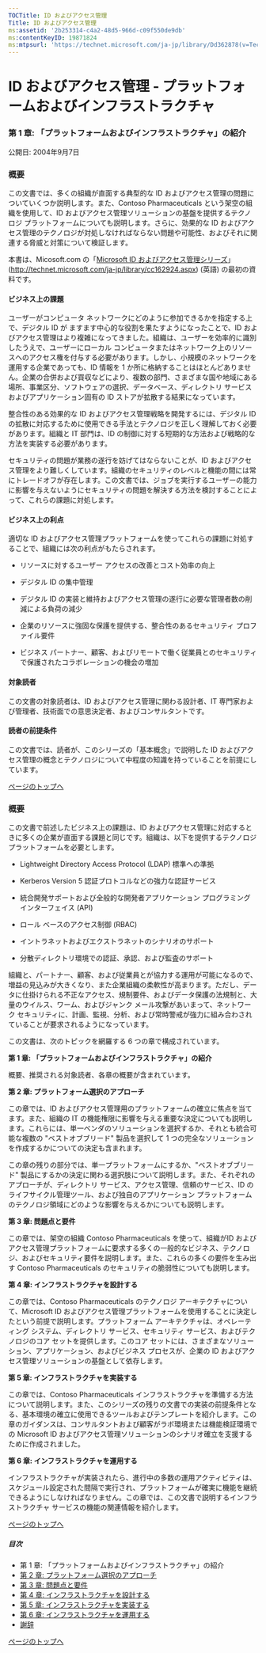 ```yaml
---
TOCTitle: ID およびアクセス管理
Title: ID およびアクセス管理
ms:assetid: '2b253314-c4a2-48d5-966d-c09f550de9db'
ms:contentKeyID: 19871824
ms:mtpsurl: 'https://technet.microsoft.com/ja-jp/library/Dd362878(v=TechNet.10)'
---
```


ID およびアクセス管理 ‐ プラットフォームおよびインフラストラクチャ
==================================================================

### 第 1 章: 「プラットフォームおよびインフラストラクチャ」の紹介

公開日: 2004年9月7日

### 概要

この文書では、多くの組織が直面する典型的な ID およびアクセス管理の問題についていくつか説明します。また、Contoso Pharmaceuticals という架空の組織を使用して、ID およびアクセス管理ソリューションの基盤を提供するテクノロジ プラットフォームについても説明します。さらに、効果的な ID およびアクセス管理のテクノロジが対処しなければならない問題や可能性、およびそれに関連する脅威と対策について検証します。

本書は、Micosoft.com の「[Microsoft ID およびアクセス管理シリーズ](http://technet.microsoft.com/ja-jp/library/cc162924.aspx)」 (http://technet.microsoft.com/ja-jp/library/cc162924.aspx) (英語) の最初の資料です。

#### ビジネス上の課題

ユーザーがコンピュータ ネットワークにどのように参加できるかを指定する上で、デジタル ID が ますます中心的な役割を果たすようになったことで、ID およびアクセス管理はより複雑になってきました。組織は、ユーザーを効率的に識別したうえで、ユーザーにローカル コンピュータまたはネットワーク上のリソースへのアクセス権を付与する必要があります。しかし、小規模のネットワークを運用する企業であっても、ID 情報を 1 か所に格納することはほとんどありません。企業の合併および買収などにより、複数の部門、さまざまな国や地域にある場所、事業区分、ソフトウェアの選択、データベース、ディレクトリ サービスおよびアプリケーション固有の ID ストアが拡散する結果になっています。

整合性のある効果的な ID およびアクセス管理戦略を開発するには、デジタル ID の拡散に対応するために使用できる手法とテクノロジを正しく理解しておく必要があります。組織と IT 部門は、ID の制御に対する短期的な方法および戦略的な方法を実装する必要があります。

セキュリティの問題が業務の遂行を妨げてはならないことが、ID およびアクセス管理をより難しくしています。組織のセキュリティのレベルと機能の間には常にトレードオフが存在します。この文書では、ジョブを実行するユーザーの能力に影響を与えないようにセキュリティの問題を解決する方法を検討することによって、これらの課題に対処します。

#### ビジネス上の利点

適切な ID およびアクセス管理プラットフォームを使ってこれらの課題に対処することで、組織には次の利点がもたらされます。

-   リソースに対するユーザー アクセスの改善とコスト効率の向上

-   デジタル ID の集中管理

-   デジタル ID の実装と維持およびアクセス管理の遂行に必要な管理者数の削減による負荷の減少

-   企業のリソースに強固な保護を提供する、整合性のあるセキュリティ プロファイル要件

-   ビジネス パートナー、顧客、およびリモートで働く従業員とのセキュリティで保護されたコラボレーションの機会の増加

#### 対象読者

この文書の対象読者は、ID およびアクセス管理に関わる設計者、IT 専門家および管理者、技術面での意思決定者、およびコンサルタントです。

#### 読者の前提条件

この文書では、読者が、このシリーズの「基本概念」で説明した ID およびアクセス管理の概念とテクノロジについて中程度の知識を持っていることを前提にしています。

[](#mainsection)[ページのトップへ](#mainsection)

### 概要

この文書で前述したビジネス上の課題は、ID およびアクセス管理に対応するときに多くの企業が直面する課題と同じです。組織は、以下を提供するテクノロジ プラットフォームを必要とします。

-   Lightweight Directory Access Protocol (LDAP) 標準への準拠

-   Kerberos Version 5 認証プロトコルなどの強力な認証サービス

-   統合開発サポートおよび全般的な開発者アプリケーション プログラミング インターフェイス (API)

-   ロール ベースのアクセス制御 (RBAC)

-   イントラネットおよびエクストラネットのシナリオのサポート

-   分散ディレクトリ環境での認証、承認、および監査のサポート

組織と、パートナー、顧客、および従業員とが協力する運用が可能になるので、増益の見込みが大きくなり、また企業組織の柔軟性が高まります。ただし、データに仕掛けられる不正なアクセス、規制要件、およびデータ保護の法規制と、大量のウイルス、ワーム、およびジャンク メール攻撃があいまって、ネットワーク セキュリティに、計画、監視、分析、および常時警戒が強力に組み合わされていることが要求されるようになっています。

この文書は、次のトピックを網羅する 6 つの章で構成されています。

**第 1 章: 「プラットフォームおよびインフラストラクチャ」の紹介**

概要、推奨される対象読者、各章の概要が含まれています。

**第 2 章: プラットフォーム選択のアプローチ**

この章では、ID およびアクセス管理用のプラットフォームの確立に焦点を当てます。また、組織の IT の機能権限に影響を与える重要な決定についても説明します。これらには、単一ベンダのソリューションを選択するか、それとも統合可能な複数の "ベストオブブリード" 製品を選択して 1 つの完全なソリューションを作成するかについての決定も含まれます。

この章の残りの部分では、単一プラットフォームにするか、"ベストオブブリード" 製品にするかの決定に関わる選択肢について説明します。また、それぞれのアプローチが、ディレクトリ サービス、アクセス管理、信頼のサービス、ID のライフサイクル管理ツール、および独自のアプリケーション プラットフォームのテクノロジ領域にどのような影響を与えるかについても説明します。

**第 3 章: 問題点と要件**

この章では、架空の組織 Contoso Pharmaceuticals を使って、組織がID およびアクセス管理プラットフォームに要求する多くの一般的なビジネス、テクノロジ、およびセキュリティ要件を説明します。また、これらの多くの要件を生み出す Contoso Pharmaceuticals のセキュリティの脆弱性についても説明します。

**第 4 章: インフラストラクチャを設計する**

この章では、Contoso Pharmaceuticals のテクノロジ アーキテクチャについて、Microsoft ID およびアクセス管理プラットフォームを使用することに決定したという前提で説明します。プラットフォーム アーキテクチャは、オペレーティング システム、ディレクトリ サービス、セキュリティ サービス、およびテクノロジのコア セットを提供します。このコア セットには、さまざまなソリューション、アプリケーション、およびビジネス プロセスが、企業の ID およびアクセス管理ソリューションの基盤として依存します。

**第 5 章: インフラストラクチャを実装する**

この章では、Contoso Pharmaceuticals インフラストラクチャを準備する方法について説明します。また、このシリーズの残りの文書での実装の前提条件となる、基本環境の確立に使用できるツールおよびテンプレートを紹介します。この章のガイダンスは、コンサルタントおよび顧客がラボ環境または機能検証環境での Microsoft ID およびアクセス管理ソリューションのシナリオ確立を支援するために作成されました。

**第 6 章: インフラストラクチャを運用する**

インフラストラクチャが実装されたら、進行中の多数の運用アクティビティは、スケジュール設定された間隔で実行され、プラットフォームが確実に機能を継続できるようにしなければなりません。この章では、この文書で説明するインフラストラクチャ サービスの機能の関連情報を紹介します。

[](#mainsection)[ページのトップへ](#mainsection)

##### 目次

-   第 1 章: 「プラットフォームおよびインフラストラクチャ」の紹介
-   [第 2 章: プラットフォーム選択のアプローチ](http://www.microsoft.com/japan/technet/security/guidance/identitymanagement/idmanage/p1plat_1.mspx)
-   [第 3 章: 問題点と要件](http://www.microsoft.com/japan/technet/security/guidance/identitymanagement/idmanage/p1plat_2.mspx)
-   [第 4 章: インフラストラクチャを設計する](http://www.microsoft.com/japan/technet/security/guidance/identitymanagement/idmanage/p1plat_3.mspx)
-   [第 5 章: インフラストラクチャを実装する](http://www.microsoft.com/japan/technet/security/guidance/identitymanagement/idmanage/p1plat_4.mspx)
-   [第 6 章: インフラストラクチャを運用する](http://www.microsoft.com/japan/technet/security/guidance/identitymanagement/idmanage/p1plat_5.mspx)
-   [謝辞](http://www.microsoft.com/japan/technet/security/guidance/identitymanagement/idmanage/p1plat_6.mspx)

[](#mainsection)[ページのトップへ](#mainsection)